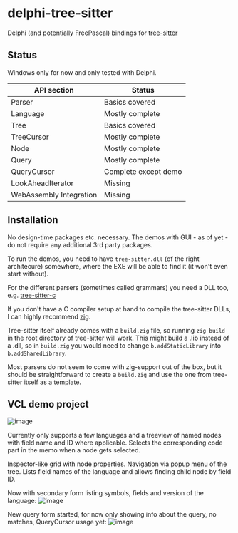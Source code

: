 # delphi-tree-sitter

Delphi (and potentially FreePascal) bindings for [tree-sitter][]

[tree-sitter]: https://github.com/tree-sitter/tree-sitter

## Status

Windows only for now and only tested with Delphi.


| API section | Status |
| --- | --- |
| Parser | Basics covered |
| Language | Mostly complete |
| Tree | Basics covered |
| TreeCursor | Mostly complete |
| Node | Mostly complete |
| Query | Mostly complete |
| QueryCursor | Complete except demo |
| LookAheadIterator | Missing |
| WebAssembly Integration | Missing |

## Installation

No design-time packages etc. necessary. The demos with GUI - as of yet - do not require any additional 3rd party packages.

To run the demos, you need to have `tree-sitter.dll` (of the right architecure) somewhere, where the EXE will 
be able to find it (it won't even start without).

For the different parsers (sometimes called grammars) you need a DLL too, e.g. [tree-sitter-c][]

If you don't have a C compiler setup at hand to compile the tree-sitter DLLs, I can highly recommend [zig][]. 

Tree-sitter itself already comes with a `build.zig` file, so running `zig build` in the root directory of tree-sitter will work. 
This might build a .lib instead of a .dll, so in `build.zig` you would need to change `b.addStaticLibrary` into `b.addSharedLibrary`.

Most parsers do not seem to come with zig-support out of the box, but it should be straightforward to create a `build.zig` and use the one from tree-sitter itself as a template.

[tree-sitter-c]: https://github.com/tree-sitter/tree-sitter-c
[zig]: https://ziglang.org

## VCL demo project

![image](https://github.com/modersohn/delphi-tree-sitter/assets/44807458/3e40aeca-8c4e-4951-8474-bae53563ad3c)

Currently only supports a few languages and a treeview of named nodes with field name and ID where applicable. Selects the corresponding code part in the memo when a node gets selected.

Inspector-like grid with node properties. Navigation via popup menu of the tree. Lists field names of the language and allows finding child node by field ID.

Now with secondary form listing symbols, fields and version of the language:
![image](https://github.com/modersohn/delphi-tree-sitter/assets/44807458/1243f2fe-ca26-4658-a24e-55ab11c5c153)

New query form started, for now only showing info about the query, no matches, QueryCursor usage yet:
![image](https://github.com/modersohn/delphi-tree-sitter/assets/44807458/6bff648a-b062-41f3-8464-0b5100a84e65)

